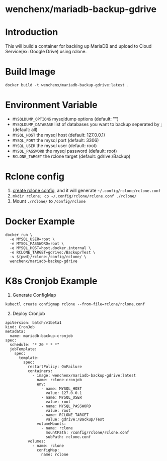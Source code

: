 # wenchenx/mariadb-backup-gdrive

# Introduction

This will build a container for backing up MariaDB and upload to Cloud Service(ex: Google Drive) using rclone. 

# Build Image
`docker build -t wenchenx/mariadb-backup-gdrive:latest .`

# Environment Variable
- `MYSQLDUMP_OPTIONS` mysqldump options (default: "")
- `MYSQLDUMP_DATABASE` list of databases you want to backup seperated by ; (default: all)
- `MYSQL_HOST` the mysql host (default: 127.0.0.1)
- `MYSQL_PORT` the mysql port (default: 3306)
- `MYSQL_USER` the mysql user (default: root)
- `MYSQL_PASSWORD` the mysql password (default: root)
- `RCLONE_TARGET` the rclone target (default: gdrive:/Backup)

# Rclone config
1. [create rclone config](https://rclone.org/commands/rclone_config_create/), and it will generate `~/.config/rclone/rclone.conf`
2. `mkdir rclone; cp ~/.config/rclone/rclone.conf ./rclone/`
3. Mount `./rclone/` to `/config/rclone`

# Docker Example
```
docker run \
  -e MYSQL_USER=root \
  -e MYSQL_PASSWORD=root \
  -e MYSQL_HOST=host.docker.internal \
  -e RCLONE_TARGET=gdrive:/Backup/Test \
  -v $(pwd)/rclone:/config/rclone/ \
  wenchenx/mariadb-backup-gdrive
```

# K8s Cronjob Example
1. Generate ConfigMap
```
kubectl create configmap rclone --from-file=rclone/rclone.conf
```
2. Deploy Cronjob
```
apiVersion: batch/v1beta1
kind: CronJob
metadata:
  name: mariadb-backup-cronjob
spec:
  schedule: "* 20 * * *"
  jobTemplate:
    spec:
      template:
        spec:
          restartPolicy: OnFailure
          containers:
            - image: wenchenx/mariadb-backup-gdrive:latest
              name: rclone-cronjob
              env:
                - name: MYSQL_HOST
                  value: 127.0.0.1
                - name: MYSQL_USER
                  value: root
                - name: MYSQL_PASSWORD
                  value: root
                - name: RCLONE_TARGET
                  value: gdrive:/Backup/Test
              volumeMounts:
                - name: rclone
                  mountPath: /config/rclone/rclone.conf
                  subPath: rclone.conf
          volumes:
            - name: rclone
              configMap:
                name: rclone
```